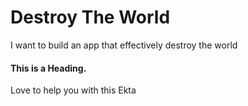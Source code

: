# Destroy The World
I want to build an app that effectively destroy the world
#### This is a Heading.


Love to help you with this
Ekta
